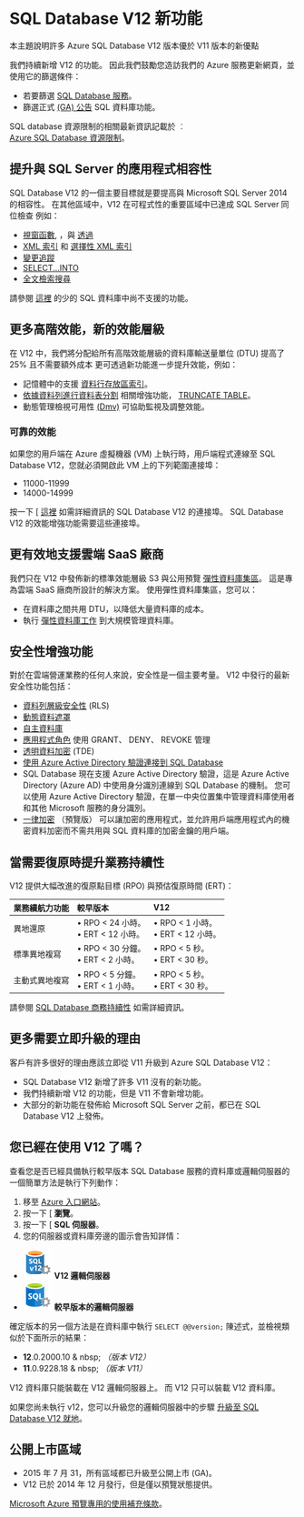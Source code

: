 <properties 
    pageTitle="SQL Database V12 的新功能 | Microsoft Azure" 
    description="說明在雲端使用 Azure SQL Database 的業務系統為何可在立即升級至 V12 版本之後受益。" 
    services="sql-database" 
    documentationCenter="" 
    authors="MightyPen" 
    manager="jeffreyg" 
    editor=""/>


<tags 
    ms.service="sql-database" 
    ms.workload="data-management" 
    ms.tgt_pltfrm="na" 
    ms.devlang="na" 
    ms.topic="article" 
    ms.date="11/11/2015" 
    ms.author="genemi"/>


# SQL Database V12 新功能


本主題說明許多 Azure SQL Database V12 版本優於 V11 版本的新優點


我們持續新增 V12 的功能。 因此我們鼓勵您造訪我們的 Azure 服務更新網頁，並使用它的篩選條件：


- 若要篩選 [SQL Database 服務](http://azure.microsoft.com/updates/?service=sql-database)。
- 篩選正式 [(GA) 公告](http://azure.microsoft.com/updates/?service=sql-database&update-type=general-availability) SQL 資料庫功能。


SQL database 資源限制的相關最新資訊記載於 ︰<br/>[Azure SQL Database 資源限制](sql-database-resource-limits.md)。


## 提升與 SQL Server 的應用程式相容性


SQL Database V12 的一個主要目標就是要提高與 Microsoft SQL Server 2014 的相容性。 在其他區域中，V12 在可程式性的重要區域中已達成 SQL Server 同位檢查 例如：


- [視窗函數](http://msdn.microsoft.com/library/bb934097.aspx), ，與 [透過](http://msdn.microsoft.com/library/ms189461.aspx) 
- [XML 索引](http://msdn.microsoft.com/library/bb934097.aspx) 和 [選擇性 XML 索引](http://msdn.microsoft.com/library/jj670104.aspx)
- [變更追蹤](http://msdn.microsoft.com/library/bb933875.aspx)
- [SELECT...INTO](http://msdn.microsoft.com/library/ms188029.aspx)
- [全文檢索搜尋](http://msdn.microsoft.com/library/ms142571.aspx)


請參閱 [這裡](sql-database-transact-sql-information.md) 的少的 SQL 資料庫中尚不支援的功能。


## 更多高階效能，新的效能層級


在 V12 中，我們將分配給所有高階效能層級的資料庫輸送量單位 (DTU) 提高了 25% 且不需要額外成本 更可透過新功能進一步提升效能，例如：


- 記憶體中的支援 [資料行存放區索引](http://msdn.microsoft.com/library/gg492153.aspx)。
- [依據資料列進行資料表分割](http://msdn.microsoft.com/library/ms187802.aspx) 相關增強功能， [TRUNCATE TABLE](http://msdn.microsoft.com/library/ms177570.aspx)。
- 動態管理檢視可用性 [(Dmv)](http://msdn.microsoft.com/library/ms188754.aspx) 可協助監視及調整效能。


### 可靠的效能


如果您的用戶端在 Azure 虛擬機器 (VM) 上執行時，用戶端程式連線至 SQL Database V12，您就必須開啟此 VM 上的下列範圍連接埠：

- 11000-11999
- 14000-14999


按一下 [ [這裡](sql-database-develop-direct-route-ports-adonet-v12.md) 如需詳細資訊的 SQL Database V12 的連接埠。 SQL Database V12 的效能增強功能需要這些連接埠。


## 更有效地支援雲端 SaaS 廠商


我們只在 V12 中發佈新的標準效能層級 S3 與公用預覽 [彈性資料庫集區](sql-database-elastic-pool.md)。
這是專為雲端 SaaS 廠商所設計的解決方案。  使用彈性資料庫集區，您可以：


- 在資料庫之間共用 DTU，以降低大量資料庫的成本。
- 執行 [彈性資料庫工作](sql-database-elastic-jobs-overview.md) 到大規模管理資料庫。


## 安全性增強功能


對於在雲端營運業務的任何人來說，安全性是一個主要考量。 V12 中發行的最新安全性功能包括：


- [資料列層級安全性](http://msdn.microsoft.com/library/dn765131.aspx) (RLS)
- [動態資料遮罩](sql-database-dynamic-data-masking-get-started.md)
- [自主資料庫](http://msdn.microsoft.com/library/ff929188.aspx)
- [應用程式角色](http://msdn.microsoft.com/library/ms190998.aspx) 使用 GRANT、 DENY、 REVOKE 管理
- [透明資料加密](http://msdn.microsoft.com/library/0bf7e8ff-1416-4923-9c4c-49341e208c62.aspx) (TDE)
- [使用 Azure Active Directory 驗證連接到 SQL Database](sql-database-aad-authentication.md)
 - SQL Database 現在支援 Azure Active Directory 驗證，這是 Azure Active Directory (Azure AD) 中使用身分識別連線到 SQL Database 的機制。 您可以使用 Azure Active Directory 驗證，在單一中央位置集中管理資料庫使用者和其他 Microsoft 服務的身分識別。
- [一律加密](https://msdn.microsoft.com/library/mt163865.aspx) （預覽版） 可以讓加密的應用程式，並允許用戶端應用程式內的機密資料加密而不需共用與 SQL 資料庫的加密金鑰的用戶端。


## 當需要復原時提升業務持續性


V12 提供大幅改進的復原點目標 (RPO) 與預估復原時間 (ERT)：


| 業務續航力功能 | 較早版本 | V12 |
| :-- | :-- | :-- |
| 異地還原 | • RPO < 24 小時。<br/>• ERT < 12 小時。 | • RPO < 1 小時。<br/>• ERT < 12 小時。 |
| 標準異地複寫 | • RPO < 30 分鐘。<br/>• ERT < 2 小時。 | • RPO < 5 秒。<br/>• ERT < 30 秒。 |
| 主動式異地複寫 | • RPO < 5 分鐘。<br/>• ERT < 1 小時。 | • RPO < 5 秒。<br/>• ERT < 30 秒。 |


請參閱 [SQL Database 商務持續性](sql-database-business-continuity.md) 如需詳細資訊。


## 更多需要立即升級的理由


客戶有許多很好的理由應該立即從 V11 升級到 Azure SQL Database V12：


- SQL Database V12 新增了許多 V11 沒有的新功能。
- 我們持續新增 V12 的功能，但是 V11 不會新增功能。
- 大部分的新功能在發佈給 Microsoft SQL Server 之前，都已在 SQL Database V12 上發佈。


## 您已經在使用 V12 了嗎？


查看您是否已經具備執行較早版本 SQL Database 服務的資料庫或邏輯伺服器的一個簡單方法是執行下列動作：


1. 移至 [Azure 入口網站](http://portal.azure.com/)。
2. 按一下 [ **瀏覽**。
3. 按一下 [ **SQL 伺服器**。
4. 您的伺服器或資料庫旁邊的圖示會告知詳情：
 - ![V12 伺服器圖示](./media/sql-database-v12-whats-new/v12_icon.png) **V12 邏輯伺服器**
 - ![較早版本的伺服器圖示](./media/sql-database-v12-whats-new/earlier_icon.png) **較早版本的邏輯伺服器**


確定版本的另一個方法是在資料庫中執行 `SELECT @@version;` 陳述式，並檢視類似於下面所示的結果：


- **12**.0.2000.10 & nbsp; *（版本 V12）*
- **11**.0.9228.18 & nbsp; *（版本 V11）*


V12 資料庫只能裝載在 V12 邏輯伺服器上。 而 V12 只可以裝載 V12 資料庫。


如果您尚未執行 v12，您可以升級您的邏輯伺服器中的步驟 [升級至 SQL Database V12 就地](sql-database-v12-upgrade.md)。


## <a name="V12AzureSqlDbPreviewGaTable"></a>公開上市區域


- 2015 年 7 月 31，所有區域都已升級至公開上市 (GA)。
- V12 已於 2014 年 12 月發行，但是僅以預覽狀態提供。

[Microsoft Azure 預覽專用的使用補充條款](http://azure.microsoft.com/support/legal/preview-supplemental-terms/)。


